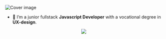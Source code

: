 ![Cover image](https://raw.githubusercontent.com/SophiaSaks/SophiaSaks/main/GitHubReadme.jpg)


- 🔭 I’m a junior fullstack <b>Javascript Developer</b> with a vocational degree in <b>UX-design</b>. 


<p align='center'>
 <a href="https://www.linkedin.com/in/sophia-saks/">
    <img src="https://img.shields.io/badge/linkedin-%230077B5.svg?&style=for-the-badge&logo=linkedin&logoColor=white" />
  </a>
</p>
